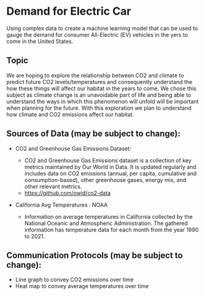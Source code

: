 # Demand for Electric Car
Using complex data to create a machine learning model that can be used to gauge the demand for consumer All-Electric (EV) vehicles in the yers to come in the United States. 

## Topic
We are hoping to explore the relationship between CO2 and climate to predict future CO2 levels/temperatures and consequently understand the how these things will affect our habitat in the years to come. We chose this subject as climate change is an unavoidable part of life and being able to understand the ways in which this phenomenon will unfold will be important when planning for the future. With this exploration we plan to understand how climate and  CO2 emissions affect our habitat. 

## Sources of Data (may be subject to change):
- CO2 and Greenhouse Gas Emissions Dataset:
  - CO2 and Greenhouse Gas Emissions dataset is a collection of key metrics maintained by Our World in Data. It is updated regularly and includes data on CO2 emissions (annual, per capita, cumulative and consumption-based), other greenhouse gases, energy mix, and other relevant metrics. 
  - https://github.com/owid/co2-data

- California Avg Temperatures : NOAA
  - Information on average temperatures in California collected by the National Oceanic and Atmospheric Administration. The gathered information has temperature data for each month from the year 1990 to 2021.

## Communication Protocols (may be subject to change):
- Line graph to convey CO2 emissions over time
- Heat map to convey average temperatures over time
